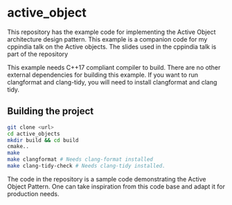 # active_object

This repository has the example code for implementing the Active Object architecture design pattern. This example is a companion code for my cppindia talk on the Active objects.
The slides used in the cppindia talk is part of the repository

This example needs C++17 compliant compiler to build. There are no other external dependencies for building this example. If you want to run clangformat and clang-tidy, you will need to
install clangformat and clang tidy. 

## Building the project        
```bash
git clone <url>                
cd active_objects
mkdir build && cd build
cmake..
make 
make clangformat # Needs clang-format installed
make clang-tidy-check # Needs clang-tidy installed.
```

The code in the repository is a sample code demonstrating the Active Object Pattern. One can take inspiration from this code base and adapt it for production needs.
